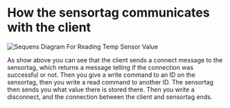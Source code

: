 How the sensortag communicates with the client
=============================================

![Sequens Diagram For Reading Temp Sensor Value](Documentation/Sequence-diagram-of-sensortag-communication.jpg "Hello Kitty")



As show above you can see that the client sends a connect message to the sensortag, which returns a message telling if the connection was successful or not.
Then you give a write command to an ID on the sensortag, then you write a read command to another ID.
The sensortag then sends you what value there is stored there.
Then you write a disconnect, and the connection between the client and sensortag ends.